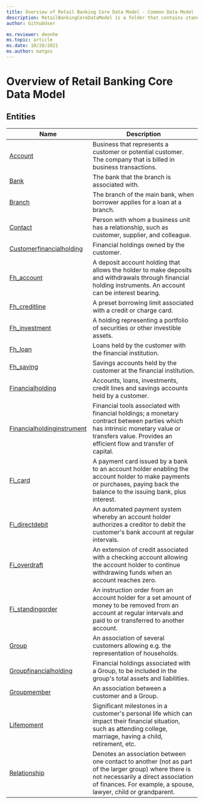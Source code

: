 ```yaml
---
title: Overview of Retail Banking Core Data Model - Common Data Model | Microsoft Docs
description: RetailBankingCoreDataModel is a folder that contains standard entities related to the Common Data Model.
author: GithubUser

ms.reviewer: deonhe
ms.topic: article
ms.date: 10/28/2021
ms.author: matgos
---
```


# Overview of Retail Banking Core Data Model


## Entities

|Name|Description|
|---|---|
|[Account](Account.md)|Business that represents a customer or potential customer. The company that is billed in business transactions.|
|[Bank](Bank.md)|The bank that the branch is associated with.|
|[Branch](Branch.md)|The branch of the main bank, when borrower applies for a loan at a branch.|
|[Contact](Contact.md)|Person with whom a business unit has a relationship, such as customer, supplier, and colleague.|
|[Customerfinancialholding](Customerfinancialholding.md)|Financial holdings owned by the customer.|
|[Fh_account](Fh_account.md)|A deposit account holding that allows the holder to make deposits and withdrawals through financial holding instruments. An account can be interest bearing.|
|[Fh_creditline](Fh_creditline.md)|A preset borrowing limit associated with a credit or charge card.|
|[Fh_investment](Fh_investment.md)|A holding representing a portfolio of securities or other investible assets.|
|[Fh_loan](Fh_loan.md)|Loans held by the customer with the financial institution.|
|[Fh_saving](Fh_saving.md)|Savings accounts held by the customer at the financial institution.|
|[Financialholding](Financialholding.md)|Accounts, loans, investments, credit lines and savings accounts held by a customer.|
|[Financialholdinginstrument](Financialholdinginstrument.md)|Financial tools associated with financial holdings; a monetary contract between parties which has intrinsic monetary value or transfers value. Provides an efficient flow and transfer of capital.|
|[Fi_card](Fi_card.md)|A payment card issued by a bank to an account holder enabling the account holder to make payments or purchases, paying back the balance to the issuing bank, plus interest.|
|[Fi_directdebit](Fi_directdebit.md)|An automated payment system whereby an account holder authorizes a creditor to debit the customer's bank account at regular intervals.|
|[Fi_overdraft](Fi_overdraft.md)|An extension of credit associated with a checking account allowing the account holder to continue withdrawing funds when an account reaches zero.|
|[Fi_standingorder](Fi_standingorder.md)|An instruction order from an account holder for a set amount of money to be removed from an account at regular intervals and paid to or transferred to another account.|
|[Group](Group.md)|An association of several customers allowing e.g. the representation of households.|
|[Groupfinancialholding](Groupfinancialholding.md)|Financial holdings associated with a Group, to be included in the group's total assets and liabilities.|
|[Groupmember](Groupmember.md)|An association between a customer and a Group.|
|[Lifemoment](Lifemoment.md)|Significant milestones in a customer's personal life which can impact their financial situation, such as attending college, marriage, having a child, retirement, etc.|
|[Relationship](Relationship.md)|Denotes an association between one contact to another (not as part of the larger group) where there is not necessarily a direct association of finances. For example, a spouse, lawyer, child or grandparent.|

